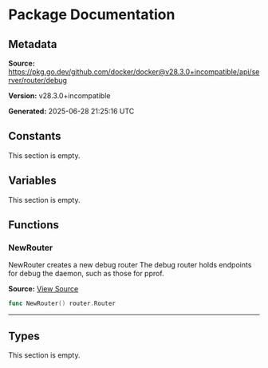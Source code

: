 # Package Documentation

## Metadata

**Source:** https://pkg.go.dev/github.com/docker/docker@v28.3.0+incompatible/api/server/router/debug

**Version:** v28.3.0+incompatible

**Generated:** 2025-06-28 21:25:16 UTC

## Constants

This section is empty.

## Variables

This section is empty.

## Functions

### NewRouter

NewRouter creates a new debug router
The debug router holds endpoints for debug the daemon, such as those for pprof.

**Source:** [View Source](https://github.com/docker/docker/blob/v28.3.0/api/server/router/debug/debug.go#L15)  

```go
func NewRouter() router.Router
```

---

## Types

This section is empty.

